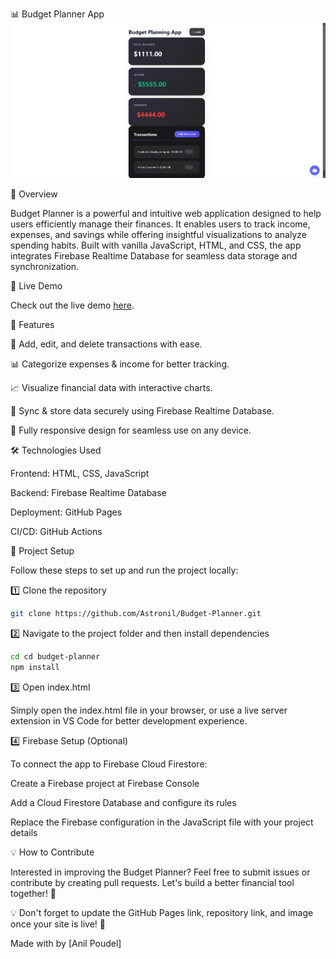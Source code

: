 📊 Budget Planner App
![Budget Planner Preview](./UI.png)

📝 Overview

Budget Planner is a powerful and intuitive web application designed to help users efficiently manage their finances. It enables users to track income, expenses, and savings while offering insightful visualizations to analyze spending habits. Built with vanilla JavaScript, HTML, and CSS, the app integrates Firebase Realtime Database for seamless data storage and synchronization.

🚀 Live Demo

Check out the live demo [here](https://astronil.github.io/Budget-Planner/index.html).

🎯 Features

📌 Add, edit, and delete transactions with ease.

📊 Categorize expenses & income for better tracking.

📈 Visualize financial data with interactive charts.

🔄 Sync & store data securely using Firebase Realtime Database.

📱 Fully responsive design for seamless use on any device.

🛠️ Technologies Used

Frontend: HTML, CSS, JavaScript

Backend: Firebase Realtime Database

Deployment: GitHub Pages

CI/CD: GitHub Actions

📂 Project Setup

Follow these steps to set up and run the project locally:

1️⃣ Clone the repository

```bash
git clone https://github.com/Astronil/Budget-Planner.git

```

2️⃣ Navigate to the project folder and then install dependencies

```bash
cd cd budget-planner
npm install

```

3️⃣ Open index.html

Simply open the index.html file in your browser, or use a live server extension in VS Code for better development experience.

4️⃣ Firebase Setup (Optional)

To connect the app to Firebase Cloud Firestore:

Create a Firebase project at Firebase Console

Add a Cloud Firestore Database and configure its rules

Replace the Firebase configuration in the JavaScript file with your project details

💡 How to Contribute

Interested in improving the Budget Planner? Feel free to submit issues or contribute by creating pull requests. Let's build a better financial tool together! 🚀

💡 Don't forget to update the GitHub Pages link, repository link, and image once your site is live! 🎉

Made with by [Anil Poudel]
